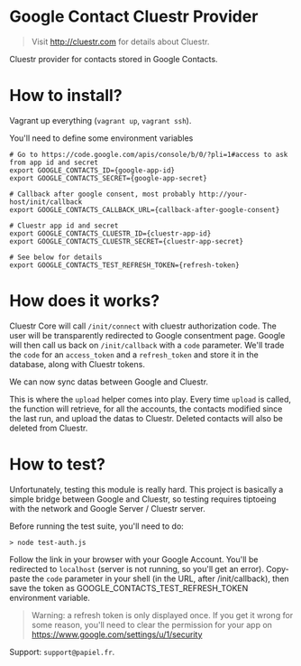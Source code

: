 # Google Contact Cluestr Provider
> Visit http://cluestr.com for details about Cluestr.

Cluestr provider for contacts stored in Google Contacts.

# How to install?
Vagrant up everything (`vagrant up`, `vagrant ssh`).

You'll need to define some environment variables

```shell
# Go to https://code.google.com/apis/console/b/0/?pli=1#access to ask from app id and secret
export GOOGLE_CONTACTS_ID={google-app-id}
export GOOGLE_CONTACTS_SECRET={google-app-secret}

# Callback after google consent, most probably http://your-host/init/callback
export GOOGLE_CONTACTS_CALLBACK_URL={callback-after-google-consent}

# Cluestr app id and secret
export GOOGLE_CONTACTS_CLUESTR_ID={cluestr-app-id}
export GOOGLE_CONTACTS_CLUESTR_SECRET={cluestr-app-secret}

# See below for details
export GOOGLE_CONTACTS_TEST_REFRESH_TOKEN={refresh-token}
```

# How does it works?
Cluestr Core will call `/init/connect` with cluestr authorization code. The user will be transparently redirected to Google consentment page.
Google will then call us back on `/init/callback` with a `code` parameter. We'll trade the `code` for an `access_token` and a `refresh_token` and store it in the database, along with Cluestr tokens.

We can now sync datas between Google and Cluestr.

This is where the `upload` helper comes into play.
Every time `upload` is called, the function will retrieve, for all the accounts, the contacts modified since the last run, and upload the datas to Cluestr.
Deleted contacts will also be deleted from Cluestr.

# How to test?
Unfortunately, testing this module is really hard.
This project is basically a simple bridge between Google and Cluestr, so testing requires tiptoeing with the network and Google Server / Cluestr server.

Before running the test suite, you'll need to do:

```
> node test-auth.js
```

Follow the link in your browser with your Google Account. You'll be redirected to `localhost` (server is not running, so you'll get an error). Copy-paste the `code` parameter in your shell (in the URL, after /init/callback), then save the token as GOOGLE_CONTACTS_TEST_REFRESH_TOKEN environment variable.

> Warning: a refresh token is only displayed once. If you get it wrong for some reason, you'll need to clear the permission for your app on https://www.google.com/settings/u/1/security

Support: `support@papiel.fr`.
